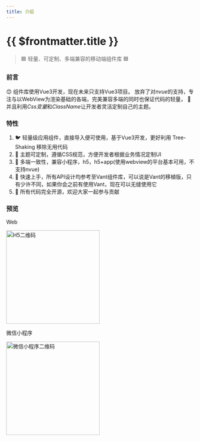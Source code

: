 ```yaml
---
title: 介绍
---
```


# {{ $frontmatter.title }}

> :blue_square: 轻量、可定制、多端兼容的移动端组件库 🟦

### 前言
:blush:
组件库使用Vue3开发，现在未来只支持Vue3项目。
放弃了对*nvue*的支持，专注与以WebView为渲染基础的各端，完美兼容多端的同时也保证代码的轻量，
🎨 并且利用*Css变量*和*ClassName*让开发者灵活定制自己的主题。


### 特性

1. :bird: 轻量级应用组件，直接导入便可使用，基于Vue3开发，更好利用 Tree-Shaking 移除无用代码
2. 🧮 主题可定制，遵循CSS规范，方便开发者根据业务情况定制UI
3. :cake: 多端一致性，兼容小程序，h5，h5+app(使用webview的平台基本可用，不支持nvue)
4. :apple: 快速上手，所有API设计均参考至Vant组件库，可以说是Vant的移植版，只有少许不同，如果你会之前有使用Vant，现在可以无缝使用它
5. :basketball: 所有代码完全开源，欢迎大家一起参与贡献

### 预览

Web

<image src="https://mp-b07b633a-a3f9-4f0d-ac62-b5fdfc2f620a.cdn.bspapp.com/qrcode/want-h5-二维码.png" style="width: 250px;height: 250px;" alt="H5二维码" />

微信小程序

<image src="https://mp-b07b633a-a3f9-4f0d-ac62-b5fdfc2f620a.cdn.bspapp.com/qrcode/want-小程序-二维码.jpg" style="width: 250px;height: 250px;" alt="微信小程序二维码" />

